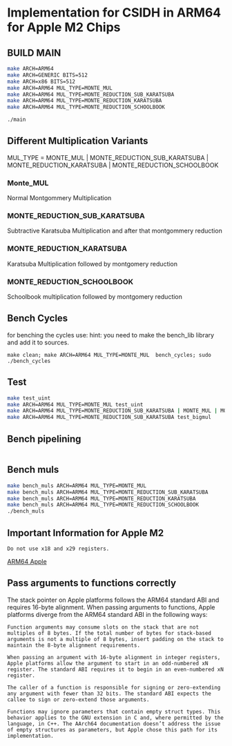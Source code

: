 # Implementation for CSIDH in ARM64 for Apple M2 Chips


## BUILD MAIN
```bash
make ARCH=ARM64
make ARCH=GENERIC BITS=512
make ARCH=x86 BITS=512
make ARCH=ARM64 MUL_TYPE=MONTE_MUL
make ARCH=ARM64 MUL_TYPE=MONTE_REDUCTION_SUB_KARATSUBA
make ARCH=ARM64 MUL_TYPE=MONTE_REDUCTION_KARATSUBA
make ARCH=ARM64 MUL_TYPE=MONTE_REDUCTION_SCHOOLBOOK

./main
```
## Different Multiplication Variants
MUL_TYPE = MONTE_MUL | MONTE_REDUCTION_SUB_KARATSUBA | MONTE_REDUCTION_KARATSUBA | MONTE_REDUCTION_SCHOOLBOOK
### Monte_MUL
Normal Montgommery Multiplication
### MONTE_REDUCTION_SUB_KARATSUBA
Subtractive Karatsuba Multiplication and after that montgommery reduction
### MONTE_REDUCTION_KARATSUBA
Karatsuba Multiplication followed by montgomery reduction
### MONTE_REDUCTION_SCHOOLBOOK
Schoolbook multiplication followed by montgomery reduction 

## Bench Cycles
for benching the cycles use:
hint: you need to make the bench_lib library and add it to sources.
```
make clean; make ARCH=ARM64 MUL_TYPE=MONTE_MUL  bench_cycles; sudo ./bench_cycles
```

## Test
```bash
make test_uint
make ARCH=ARM64 MUL_TYPE=MONTE_MUL test_uint
make ARCH=ARM64 MUL_TYPE=MONTE_REDUCTION_SUB_KARATSUBA | MONTE_MUL | MONTE_REDUCTION_SCHOOLBOOK | MONTE_REDUCTION_KARATSUBA test_fp
make ARCH=ARM64 MUL_TYPE=MONTE_REDUCTION_SUB_KARATSUBA test_bigmul
```

## Bench pipelining
```bash

```

## Bench muls
```bash
make bench_muls ARCH=ARM64 MUL_TYPE=MONTE_MUL
make bench_muls ARCH=ARM64 MUL_TYPE=MONTE_REDUCTION_SUB_KARATSUBA
make bench_muls ARCH=ARM64 MUL_TYPE=MONTE_REDUCTION_KARATSUBA
make bench_muls ARCH=ARM64 MUL_TYPE=MONTE_REDUCTION_SCHOOLBOOK
./bench_muls
```


## Important Information for Apple M2
    Do not use x18 and x29 registers. 
[ARM64 Apple](https://developer.apple.com/documentation/xcode/writing-arm64-code-for-apple-platforms)



## Pass arguments to functions correctly

The stack pointer on Apple platforms follows the ARM64 standard ABI and requires 16-byte alignment. When passing arguments to functions, Apple platforms diverge from the ARM64 standard ABI in the following ways:

    Function arguments may consume slots on the stack that are not multiples of 8 bytes. If the total number of bytes for stack-based arguments is not a multiple of 8 bytes, insert padding on the stack to maintain the 8-byte alignment requirements.

    When passing an argument with 16-byte alignment in integer registers, Apple platforms allow the argument to start in an odd-numbered xN register. The standard ABI requires it to begin in an even-numbered xN register.

    The caller of a function is responsible for signing or zero-extending any argument with fewer than 32 bits. The standard ABI expects the callee to sign or zero-extend those arguments.

    Functions may ignore parameters that contain empty struct types. This behavior applies to the GNU extension in C and, where permitted by the language, in C++. The AArch64 documentation doesn’t address the issue of empty structures as parameters, but Apple chose this path for its implementation.

